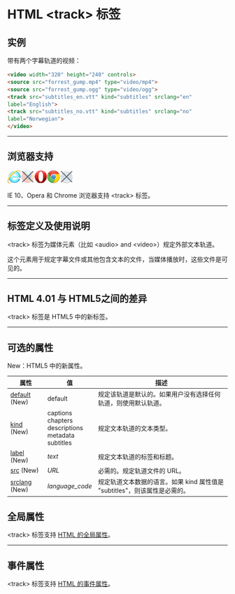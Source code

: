 # HTML &lt;track&gt; 标签

## 实例

带有两个字幕轨道的视频：

```HTML
<video width="320" height="240" controls>
<source src="forrest_gump.mp4" type="video/mp4">
<source src="forrest_gump.ogg" type="video/ogg">
<track src="subtitles_en.vtt" kind="subtitles" srclang="en"
label="English">
<track src="subtitles_no.vtt" kind="subtitles" srclang="no"
label="Norwegian">
</video>
```

--------

## 浏览器支持

![Internet Explorer](images/compatible_ie.gif)![Firefox](images/incompatible_firefox.gif)![Opera](images/compatible_opera.gif)![Google Chrome](images/compatible_chrome.gif)![Safari](images/incompatible_safari.gif)

IE 10、Opera 和 Chrome 浏览器支持 &lt;track&gt; 标签。

--------

## 标签定义及使用说明

&lt;track&gt; 标签为媒体元素（比如 &lt;audio&gt; and &lt;video&gt;）规定外部文本轨道。

这个元素用于规定字幕文件或其他包含文本的文件，当媒体播放时，这些文件是可见的。

--------

## HTML 4.01 与 HTML5之间的差异

&lt;track&gt; 标签是 HTML5 中的新标签。

--------

## 可选的属性

New：HTML5 中的新属性。

| 属性 | 值 | 描述 |
| ---- | ---- | ---- |
| [default](att-track-default.html) (New) | default | 规定该轨道是默认的。如果用户没有选择任何轨道，则使用默认轨道。 |
| [kind](att-track-kind.html) (New) | captions<br/>chapters<br/>descriptions<br/>metadata<br/>subtitles | 规定文本轨道的文本类型。 |
| [label](att-track-label.html) (New) | _text_ | 规定文本轨道的标签和标题。 |
| [src](att-track-src.html) (New) | _URL_ | 必需的。规定轨道文件的 URL。 |
| [srclang](att-track-srclang.html) (New) | _language_code_ | 规定轨道文本数据的语言。如果 kind 属性值是 "subtitles"，则该属性是必需的。 |

## 全局属性

&lt;track&gt; 标签支持 [HTML 的全局属性](003_ref-standardattributes.md)。

--------

## 事件属性

&lt;track&gt; 标签支持 [HTML 的事件属性](004_ref-eventattributes.md)。
